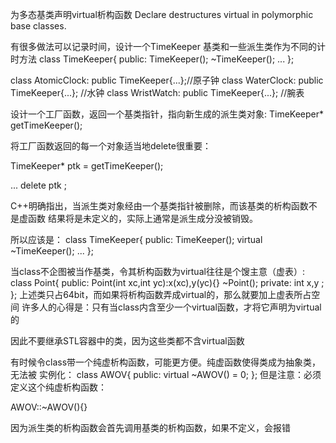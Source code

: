 为多态基类声明virtual析构函数
Declare destructures virtual in polymorphic base classes.

有很多做法可以记录时间，设计一个TimeKeeper 基类和一些派生类作为不同的计时方法
class TimeKeeper{
	public:
		TimeKeeper();
		~TimeKeeper();
		...
};

class AtomicClock: public TimeKeeper{...};//原子钟
class WaterClock: public TimeKeeper{...}; //水钟
class WristWatch: public TimeKeeper{...}; //腕表

设计一个工厂函数，返回一个基类指针，指向新生成的派生类对象:
TimeKeeper* getTimeKeeper();

将工厂函数返回的每一个对象适当地delete很重要：

TimeKeeper* ptk = getTimeKeeper();

...
delete ptk ;

C++明确指出，当派生类对象经由一个基类指针被删除，而该基类的析构函数不是虚函数
结果将是未定义的，实际上通常是派生成分没被销毁。

所以应该是：
class TimeKeeper{
	public:
		TimeKeeper();
        virtual ~TimeKeeper();
		...
};

当class不企图被当作基类，令其析构函数为virtual往往是个馊主意（虚表）:
class Point{
	public:
		Point(int xc,int yc):x(xc),y(yc){}
		~Point();
	private:
		int x,y ;
};
上述类只占64bit，而如果将析构函数弄成virtual的，那么就要加上虚表所占空间
许多人的心得是：只有当class内含至少一个virtual函数，才将它声明为virtual的

因此不要继承STL容器中的类，因为这些类都不含virtual函数

有时候令class带一个纯虚析构函数，可能更方便。纯虚函数使得类成为抽象类，无法被
实例化：
class AWOV{
	public:
		virtual ~AWOV() = 0;
};
但是注意：必须定义这个纯虚析构函数：

AWOV::~AWOV(){}

因为派生类的析构函数会首先调用基类的析构函数，如果不定义，会报错

